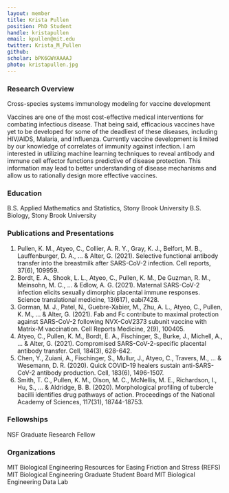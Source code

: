 ```yaml
---
layout: member
title: Krista Pullen
position: PhD Student
handle: kristapullen
email: kpullen@mit.edu
twitter: Krista_M_Pullen
github:
scholar: bPK6GWYAAAAJ
photo: kristapullen.jpg 
---
```


### Research Overview
Cross-species systems immunology modeling for vaccine development 

Vaccines are one of the most cost-effective medical interventions for combating infectious disease. That being said, efficacious vaccines have yet to be developed for some of the deadliest of these diseases, including HIV/AIDS, Malaria, and Influenza. Currently vaccine development is limited by our knowledge of correlates of immunity against infection. I am interested in utilizing machine learning techniques to reveal antibody and immune cell effector functions predictive of disease protection. This information may lead to better understanding of disease mechanisms and allow us to rationally design more effective vaccines.

### Education
B.S. Applied Mathematics and Statistics, Stony Brook University
B.S. Biology, Stony Brook University

### Publications and Presentations
1. Pullen, K. M., Atyeo, C., Collier, A. R. Y., Gray, K. J., Belfort, M. B., Lauffenburger, D. A., ... & Alter, G. (2021). Selective functional antibody transfer into the breastmilk after SARS-CoV-2 infection. Cell reports, 37(6), 109959.
2. Bordt, E. A., Shook, L. L., Atyeo, C., Pullen, K. M., De Guzman, R. M., Meinsohn, M. C., ... & Edlow, A. G. (2021). Maternal SARS-CoV-2 infection elicits sexually dimorphic placental immune responses. Science translational medicine, 13(617), eabi7428.
3. Gorman, M. J., Patel, N., Guebre-Xabier, M., Zhu, A. L., Atyeo, C., Pullen, K. M., ... & Alter, G. (2021). Fab and Fc contribute to maximal protection against SARS-CoV-2 following NVX-CoV2373 subunit vaccine with Matrix-M vaccination. Cell Reports Medicine, 2(9), 100405.
4. Atyeo, C., Pullen, K. M., Bordt, E. A., Fischinger, S., Burke, J., Michell, A., ... & Alter, G. (2021). Compromised SARS-CoV-2-specific placental antibody transfer. Cell, 184(3), 628-642.
5. Chen, Y., Zuiani, A., Fischinger, S., Mullur, J., Atyeo, C., Travers, M., ... & Wesemann, D. R. (2020). Quick COVID-19 healers sustain anti-SARS-CoV-2 antibody production. Cell, 183(6), 1496-1507.
6. Smith, T. C., Pullen, K. M., Olson, M. C., McNellis, M. E., Richardson, I., Hu, S., ... & Aldridge, B. B. (2020). Morphological profiling of tubercle bacilli identifies drug pathways of action. Proceedings of the National Academy of Sciences, 117(31), 18744-18753.

### Fellowships
NSF Graduate Research Fellow

### Organizations
MIT Biological Engineering Resources for Easing Friction and Stress (REFS)
MIT Biological Engineering Graduate Student Board
MIT Biological Engineering Data Lab